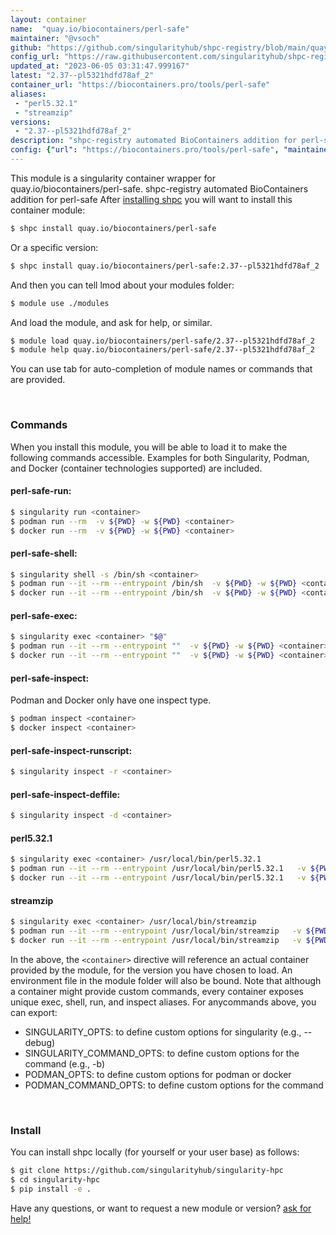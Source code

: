 ```yaml
---
layout: container
name:  "quay.io/biocontainers/perl-safe"
maintainer: "@vsoch"
github: "https://github.com/singularityhub/shpc-registry/blob/main/quay.io/biocontainers/perl-safe/container.yaml"
config_url: "https://raw.githubusercontent.com/singularityhub/shpc-registry/main/quay.io/biocontainers/perl-safe/container.yaml"
updated_at: "2023-06-05 03:31:47.999167"
latest: "2.37--pl5321hdfd78af_2"
container_url: "https://biocontainers.pro/tools/perl-safe"
aliases:
 - "perl5.32.1"
 - "streamzip"
versions:
 - "2.37--pl5321hdfd78af_2"
description: "shpc-registry automated BioContainers addition for perl-safe"
config: {"url": "https://biocontainers.pro/tools/perl-safe", "maintainer": "@vsoch", "description": "shpc-registry automated BioContainers addition for perl-safe", "latest": {"2.37--pl5321hdfd78af_2": "sha256:b2cd5342d4fc9eccbb888cea71dbe0cdef179065d802c088333da4f917c6c32b"}, "tags": {"2.37--pl5321hdfd78af_2": "sha256:b2cd5342d4fc9eccbb888cea71dbe0cdef179065d802c088333da4f917c6c32b"}, "docker": "quay.io/biocontainers/perl-safe", "aliases": {"perl5.32.1": "/usr/local/bin/perl5.32.1", "streamzip": "/usr/local/bin/streamzip"}}
---
```


This module is a singularity container wrapper for quay.io/biocontainers/perl-safe.
shpc-registry automated BioContainers addition for perl-safe
After [installing shpc](#install) you will want to install this container module:


```bash
$ shpc install quay.io/biocontainers/perl-safe
```

Or a specific version:

```bash
$ shpc install quay.io/biocontainers/perl-safe:2.37--pl5321hdfd78af_2
```

And then you can tell lmod about your modules folder:

```bash
$ module use ./modules
```

And load the module, and ask for help, or similar.

```bash
$ module load quay.io/biocontainers/perl-safe/2.37--pl5321hdfd78af_2
$ module help quay.io/biocontainers/perl-safe/2.37--pl5321hdfd78af_2
```

You can use tab for auto-completion of module names or commands that are provided.

<br>

### Commands

When you install this module, you will be able to load it to make the following commands accessible.
Examples for both Singularity, Podman, and Docker (container technologies supported) are included.

#### perl-safe-run:

```bash
$ singularity run <container>
$ podman run --rm  -v ${PWD} -w ${PWD} <container>
$ docker run --rm  -v ${PWD} -w ${PWD} <container>
```

#### perl-safe-shell:

```bash
$ singularity shell -s /bin/sh <container>
$ podman run --it --rm --entrypoint /bin/sh  -v ${PWD} -w ${PWD} <container>
$ docker run --it --rm --entrypoint /bin/sh  -v ${PWD} -w ${PWD} <container>
```

#### perl-safe-exec:

```bash
$ singularity exec <container> "$@"
$ podman run --it --rm --entrypoint ""  -v ${PWD} -w ${PWD} <container> "$@"
$ docker run --it --rm --entrypoint ""  -v ${PWD} -w ${PWD} <container> "$@"
```

#### perl-safe-inspect:

Podman and Docker only have one inspect type.

```bash
$ podman inspect <container>
$ docker inspect <container>
```

#### perl-safe-inspect-runscript:

```bash
$ singularity inspect -r <container>
```

#### perl-safe-inspect-deffile:

```bash
$ singularity inspect -d <container>
```


#### perl5.32.1

```bash
$ singularity exec <container> /usr/local/bin/perl5.32.1
$ podman run --it --rm --entrypoint /usr/local/bin/perl5.32.1   -v ${PWD} -w ${PWD} <container> -c " $@"
$ docker run --it --rm --entrypoint /usr/local/bin/perl5.32.1   -v ${PWD} -w ${PWD} <container> -c " $@"
```


#### streamzip

```bash
$ singularity exec <container> /usr/local/bin/streamzip
$ podman run --it --rm --entrypoint /usr/local/bin/streamzip   -v ${PWD} -w ${PWD} <container> -c " $@"
$ docker run --it --rm --entrypoint /usr/local/bin/streamzip   -v ${PWD} -w ${PWD} <container> -c " $@"
```



In the above, the `<container>` directive will reference an actual container provided
by the module, for the version you have chosen to load. An environment file in the
module folder will also be bound. Note that although a container
might provide custom commands, every container exposes unique exec, shell, run, and
inspect aliases. For anycommands above, you can export:

 - SINGULARITY_OPTS: to define custom options for singularity (e.g., --debug)
 - SINGULARITY_COMMAND_OPTS: to define custom options for the command (e.g., -b)
 - PODMAN_OPTS: to define custom options for podman or docker
 - PODMAN_COMMAND_OPTS: to define custom options for the command

<br>

### Install

You can install shpc locally (for yourself or your user base) as follows:

```bash
$ git clone https://github.com/singularityhub/singularity-hpc
$ cd singularity-hpc
$ pip install -e .
```

Have any questions, or want to request a new module or version? [ask for help!](https://github.com/singularityhub/singularity-hpc/issues)